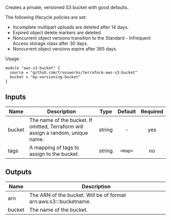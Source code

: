 Creates a private, versioned S3 bucket with good defaults.

The following lifecycle policies are set:

* Incomplete multipart uploads are deleted after 14 days.
* Expired object delete markers are deleted.
* Noncurrent object versions transition to the Standard - Infrequent Access storage class after 30 days.
* Noncurrent object versions expire after 365 days.

Usage:

    module "aws-s3-bucket" {
      source = "github.com/trussworks/terraform-aws-s3-bucket"
      bucket = "my-versioning-bucket"
    }


## Inputs

| Name | Description | Type | Default | Required |
|------|-------------|:----:|:-----:|:-----:|
| bucket | The name of the bucket. If omitted, Terraform will assign a random, unique name. | string | - | yes |
| tags | A mapping of tags to assign to the bucket. | string | `<map>` | no |

## Outputs

| Name | Description |
|------|-------------|
| arn | The ARN of the bucket. Will be of format arn:aws:s3:::bucketname. |
| bucket | The name of the bucket. |

